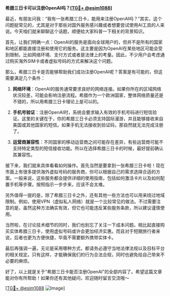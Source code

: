 **希腊三日卡可以注册OpenAI吗？[[TG💪+ @esim1088](https://t.me/s/esim1088)]**

最近，有朋友问我：“我有一张希腊三日卡，能用来注册OpenAI吗？”其实，这个问题挺常见的，尤其是对于那些对国外服务感兴趣或者想要尝试使用AI工具的人来说。今天咱们就来聊聊这个话题，顺便给大家科普一下相关的背景知识。

首先，让我们明确一点：OpenAI的服务是面向全球用户的，但并不是所有的国家和地区都能直接注册和使用它的服务。这主要是因为OpenAI在某些地区可能会受到限制，比如网络环境、支付方式或者是法律上的考量。因此，不少用户会考虑通过购买海外SIM卡或者虚拟号码的方式来解决这个问题。

那么，希腊三日卡是否能够帮助我们成功注册OpenAI呢？答案是有可能的，但这需要满足几个条件：

1. **网络环境**：OpenAI的服务通常要求良好的网络连接。如果你所在的区域网络状况较差，可能会影响注册流程。希腊作为一个欧洲国家，整体网络质量还是不错的，所以用希腊三日卡理论上是可以的。

2. **手机号验证**：注册OpenAI时，系统会要求输入有效的手机号码进行短信验证。这里的关键在于，你的希腊三日卡必须支持国际漫游，并且能够接收来自美国或其他国家的短信。如果手机无法接收到验证码，那自然就无法完成注册了。

3. **运营商兼容性**：不同国家的移动运营商之间可能存在差异，有些运营商可能不支持特定类型的短信接收功能。所以在选择希腊三日卡的时候，最好提前确认其兼容性。

接下来，我们就来具体看看如何操作。首先当然是要拿到一张希腊三日卡啦！现在市面上有很多提供海外虚拟号码的服务商，你可以根据自己的需求选择合适的方案。一般来说，这些服务都会提供详细的使用指南，包括如何激活卡片以及如何配置手机等步骤。按照指示一步步来，应该不会太难。

另外值得一提的是，除了希腊三日卡之外，还有其他一些方法也可以用来绕过地域限制。例如，使用VPN（虚拟私人网络）就是一个比较常见的做法。不过需要注意的是，虽然这种方法确实有效，但它也可能违反某些服务条款，所以建议谨慎使用。

当然啦，在讨论技术细节的同时，我们也别忘了关注一下成本问题。相比起直接购买实体希腊三日卡，使用虚拟号码或许会更加经济实惠。而且对于短期旅行者来说，后者也更为方便快捷，毕竟不需要额外携带实体卡。

最后再强调一遍，无论是采用哪种方式，都请务必遵守当地法律法规以及目标平台的相关规定。只有这样，才能确保我们的行为合法合规，同时也避免给自己带来不必要的麻烦。

好了，以上就是关于“希腊三日卡能否注册OpenAI”的全部内容了。希望这篇文章能对你有所帮助！如果你还有其他疑问，欢迎随时留言交流哦～ 

[[TG💪+ @esim1088](https://t.me/s/esim1088) ![Image](https://i.postimg.cc/4NQfJmqS/Snipaste-2025-05-13-00-14-12.png)]